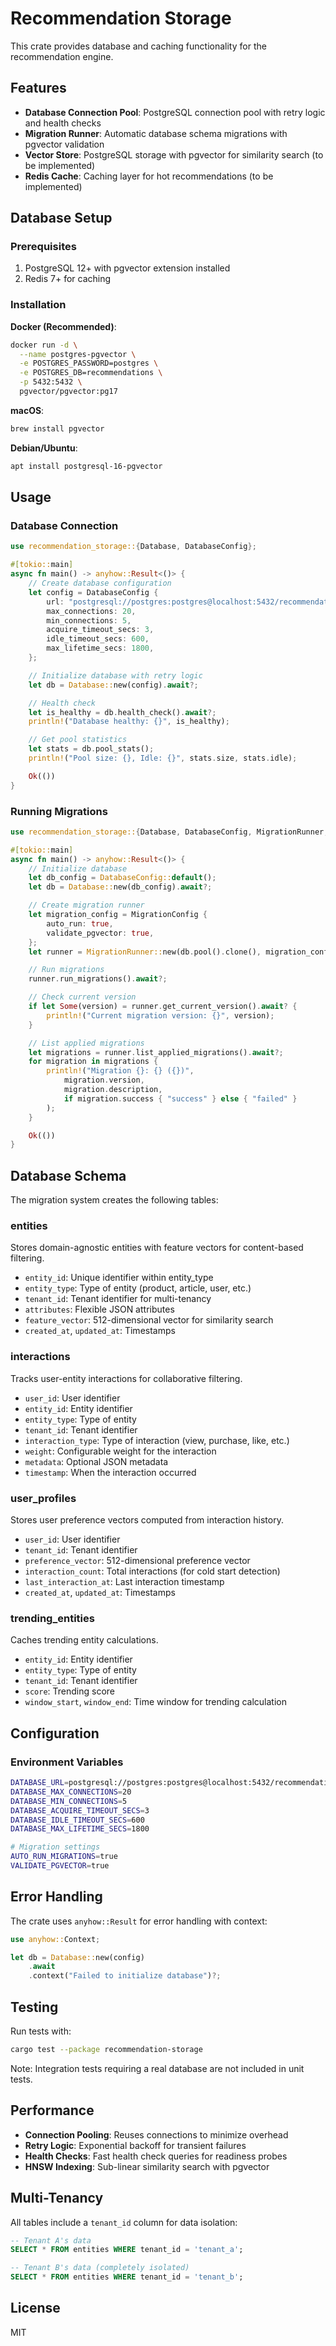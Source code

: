 # Recommendation Storage

This crate provides database and caching functionality for the recommendation engine.

## Features

- **Database Connection Pool**: PostgreSQL connection pool with retry logic and health checks
- **Migration Runner**: Automatic database schema migrations with pgvector validation
- **Vector Store**: PostgreSQL storage with pgvector for similarity search (to be implemented)
- **Redis Cache**: Caching layer for hot recommendations (to be implemented)

## Database Setup

### Prerequisites

1. PostgreSQL 12+ with pgvector extension installed
2. Redis 7+ for caching

### Installation

**Docker (Recommended)**:
```bash
docker run -d \
  --name postgres-pgvector \
  -e POSTGRES_PASSWORD=postgres \
  -e POSTGRES_DB=recommendations \
  -p 5432:5432 \
  pgvector/pgvector:pg17
```

**macOS**:
```bash
brew install pgvector
```

**Debian/Ubuntu**:
```bash
apt install postgresql-16-pgvector
```

## Usage

### Database Connection

```rust
use recommendation_storage::{Database, DatabaseConfig};

#[tokio::main]
async fn main() -> anyhow::Result<()> {
    // Create database configuration
    let config = DatabaseConfig {
        url: "postgresql://postgres:postgres@localhost:5432/recommendations".to_string(),
        max_connections: 20,
        min_connections: 5,
        acquire_timeout_secs: 3,
        idle_timeout_secs: 600,
        max_lifetime_secs: 1800,
    };

    // Initialize database with retry logic
    let db = Database::new(config).await?;

    // Health check
    let is_healthy = db.health_check().await?;
    println!("Database healthy: {}", is_healthy);

    // Get pool statistics
    let stats = db.pool_stats();
    println!("Pool size: {}, Idle: {}", stats.size, stats.idle);

    Ok(())
}
```

### Running Migrations

```rust
use recommendation_storage::{Database, DatabaseConfig, MigrationRunner, MigrationConfig};

#[tokio::main]
async fn main() -> anyhow::Result<()> {
    // Initialize database
    let db_config = DatabaseConfig::default();
    let db = Database::new(db_config).await?;

    // Create migration runner
    let migration_config = MigrationConfig {
        auto_run: true,
        validate_pgvector: true,
    };
    let runner = MigrationRunner::new(db.pool().clone(), migration_config);

    // Run migrations
    runner.run_migrations().await?;

    // Check current version
    if let Some(version) = runner.get_current_version().await? {
        println!("Current migration version: {}", version);
    }

    // List applied migrations
    let migrations = runner.list_applied_migrations().await?;
    for migration in migrations {
        println!("Migration {}: {} ({})", 
            migration.version, 
            migration.description,
            if migration.success { "success" } else { "failed" }
        );
    }

    Ok(())
}
```

## Database Schema

The migration system creates the following tables:

### entities
Stores domain-agnostic entities with feature vectors for content-based filtering.

- `entity_id`: Unique identifier within entity_type
- `entity_type`: Type of entity (product, article, user, etc.)
- `tenant_id`: Tenant identifier for multi-tenancy
- `attributes`: Flexible JSON attributes
- `feature_vector`: 512-dimensional vector for similarity search
- `created_at`, `updated_at`: Timestamps

### interactions
Tracks user-entity interactions for collaborative filtering.

- `user_id`: User identifier
- `entity_id`: Entity identifier
- `entity_type`: Type of entity
- `tenant_id`: Tenant identifier
- `interaction_type`: Type of interaction (view, purchase, like, etc.)
- `weight`: Configurable weight for the interaction
- `metadata`: Optional JSON metadata
- `timestamp`: When the interaction occurred

### user_profiles
Stores user preference vectors computed from interaction history.

- `user_id`: User identifier
- `tenant_id`: Tenant identifier
- `preference_vector`: 512-dimensional preference vector
- `interaction_count`: Total interactions (for cold start detection)
- `last_interaction_at`: Last interaction timestamp
- `created_at`, `updated_at`: Timestamps

### trending_entities
Caches trending entity calculations.

- `entity_id`: Entity identifier
- `entity_type`: Type of entity
- `tenant_id`: Tenant identifier
- `score`: Trending score
- `window_start`, `window_end`: Time window for trending calculation

## Configuration

### Environment Variables

```bash
DATABASE_URL=postgresql://postgres:postgres@localhost:5432/recommendations
DATABASE_MAX_CONNECTIONS=20
DATABASE_MIN_CONNECTIONS=5
DATABASE_ACQUIRE_TIMEOUT_SECS=3
DATABASE_IDLE_TIMEOUT_SECS=600
DATABASE_MAX_LIFETIME_SECS=1800

# Migration settings
AUTO_RUN_MIGRATIONS=true
VALIDATE_PGVECTOR=true
```

## Error Handling

The crate uses `anyhow::Result` for error handling with context:

```rust
use anyhow::Context;

let db = Database::new(config)
    .await
    .context("Failed to initialize database")?;
```

## Testing

Run tests with:

```bash
cargo test --package recommendation-storage
```

Note: Integration tests requiring a real database are not included in unit tests.

## Performance

- **Connection Pooling**: Reuses connections to minimize overhead
- **Retry Logic**: Exponential backoff for transient failures
- **Health Checks**: Fast health check queries for readiness probes
- **HNSW Indexing**: Sub-linear similarity search with pgvector

## Multi-Tenancy

All tables include a `tenant_id` column for data isolation:

```sql
-- Tenant A's data
SELECT * FROM entities WHERE tenant_id = 'tenant_a';

-- Tenant B's data (completely isolated)
SELECT * FROM entities WHERE tenant_id = 'tenant_b';
```

## License

MIT
